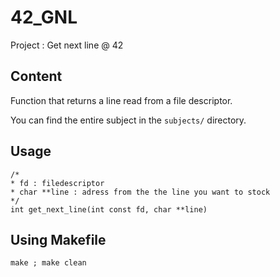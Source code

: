 # 42_GNL
Project : Get next line @ 42

## Content
Function that returns a line read from a file descriptor.

You can find the entire subject in the `subjects/` directory.

## Usage
```
/*
* fd : filedescriptor
* char **line : adress from the the line you want to stock 
*/
int get_next_line(int const fd, char **line)
```

## Using Makefile
```
make ; make clean
```
